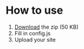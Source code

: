 # How to use

1. [Download](http://dribbbox.com/portfolio.zip) the zip (50 KB)
2. Fill in config.js
3. Upload your site
